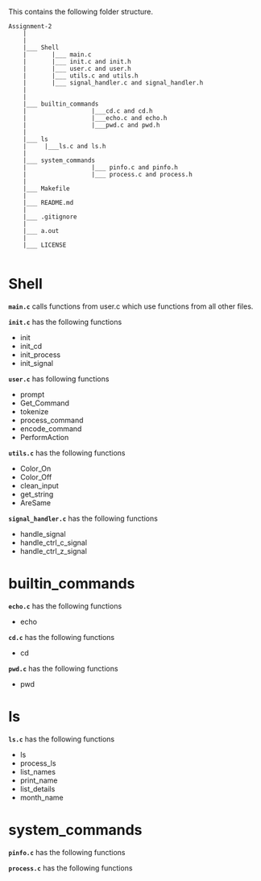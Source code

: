 This contains the following folder structure.

```
Assignment-2
    |
    |
    |___ Shell
    |       |___ main.c
    |       |___ init.c and init.h
    |       |___ user.c and user.h
    |       |___ utils.c and utils.h
    |       |___ signal_handler.c and signal_handler.h
    |
    |
    |___ builtin_commands
    |                  |___cd.c and cd.h
    |                  |___echo.c and echo.h
    |                  |___pwd.c and pwd.h
    |
    |___ ls
    |     |___ls.c and ls.h
    |
    |___ system_commands
    |                  |___ pinfo.c and pinfo.h
    |                  |___ process.c and process.h
    |
    |___ Makefile
    |
    |___ README.md
    |
    |___ .gitignore
    |
    |___ a.out
    |
    |___ LICENSE


```

# Shell

**`main.c`** calls functions from user.c which use functions from all other files.

**`init.c`** has the following functions

- init
- init_cd
- init_process
- init_signal

**`user.c`** has following functions

- prompt
- Get_Command
- tokenize
- process_command
- encode_command
- PerformAction

**`utils.c`** has the following functions

- Color_On
- Color_Off
- clean_input
- get_string
- AreSame

**`signal_handler.c`** has the following functions

- handle_signal
- handle_ctrl_c_signal
- handle_ctrl_z_signal

# builtin_commands

**`echo.c`** has the following functions

- echo

**`cd.c`** has the following functions

- cd

**`pwd.c`** has the following functions

- pwd

# ls

**`ls.c`** has the following functions

- ls
- process_ls
- list_names
- print_name
- list_details
- month_name

# system_commands

**`pinfo.c`** has the following functions

**`process.c`** has the following functions
